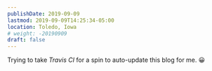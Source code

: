 ```yaml
---
publishDate: 2019-09-09
lastmod: 2019-09-09T14:25:34-05:00
location: Toledo, Iowa
# weight: -20190909
draft: false
---
```


Trying to take _Travis CI_ for a spin to auto-update this blog for me.  :grinning:
